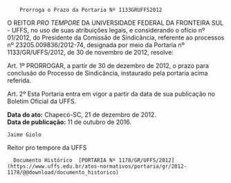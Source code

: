         Prorroga o Prazo da Portaria Nº 1133GRUFFS2012  

O REITOR *PRO TEMPORE* DA UNIVERSIDADE FEDERAL DA FRONTEIRA SUL - UFFS, no uso de suas atribuições legais, e considerando o ofício nº 01/2012, do Presidente da Comissão de Sindicância, referente ao processos nº 23205.009836/2012-74, designada por meio da Portaria nº 1133/GR/UFFS/2012, de 30 de novembro de 2012, resolve:

 Art. 1º PRORROGAR, a partir de 30 de dezembro de 2012, o prazo para conclusão do Processo de Sindicância, instaurado pela portaria acima referida.

 Art. 2º Esta Portaria entra em vigor a partir da data de sua publicação no Boletim Oficial da UFFS.

  

   **Data do ato:** Chapecó-SC, 21 de dezembro de 2012.   
 **Data de publicação:**  11 de outubro de 2016. 

    Jaime Giolo   
 Reitor pro tempore da UFFS 

      Documento Histórico  [PORTARIA Nº 1178/GR/UFFS/2012](https://www.uffs.edu.br/atos-normativos/portaria/gr/2012-1178/@@download/documento_historico)     
      